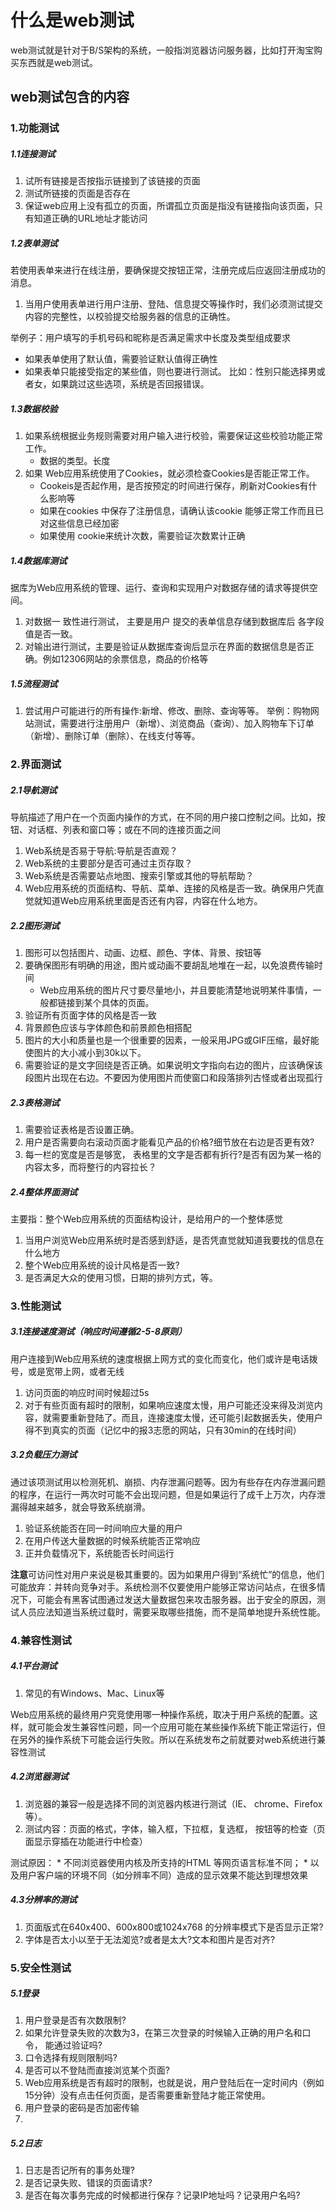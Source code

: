 # 什么是web测试
web测试就是针对于B/S架构的系统，一般指浏览器访问服务器，比如打开淘宝购买东西就是web测试。

## web测试包含的内容
### 1.功能测试
##### 1.1连接测试
1. 试所有链接是否按指示链接到了该链接的页面
2. 测试所链接的页面是否存在
3. 保证web应用上没有孤立的页面，所谓孤立页面是指没有链接指向该页面，只有知道正确的URL地址才能访问

##### 1.2表单测试
若使用表单来进行在线注册，要确保提交按钮正常，注册完成后应返回注册成功的消息。
1. 当用户使用表单进行用户注册、登陆、信息提交等操作时，我们必须测试提交内容的完整性，以校验提交给服务器的信息的正确性。

举例子：用户填写的手机号码和昵称是否满足需求中长度及类型组成要求
* 如果表单使用了默认值，需要验证默认值得正确性
* 如果表单只能接受指定的某些值，则也要进行测试。
   比如：性别只能选择男或者女，如果跳过这些选项，系统是否回报错误。

##### 1.3数据校验
1. 如果系统根据业务规则需要对用户输入进行校验，需要保证这些校验功能正常工作。
     * 数据的类型。长度
2. 如果 Web应用系统使用了Cookies，就必须检查Cookies是否能正常工作。
   * Cookeis是否起作用，是否按预定的时间进行保存，刷新对Cookies有什么影响等
   * 如果在cookies 中保存了注册信息，请确认该cookie 能够正常工作而且已对这些信息已经加密
   * 如果使用 cookie来统计次数，需要验证次数累计正确
##### 1.4数据库测试
据库为Web应用系统的管理、运行、查询和实现用户对数据存储的请求等提供空间。
1. 对数据一 致性进行测试， 主要是用户 提交的表单信息存储到数据库后 各字段值是否一致。
2. 对输出进行测试，主要是验证从数据库查询后显示在界面的数据信息是否正确。例如12306网站的余票信息，商品的价格等

##### 1.5流程测试
1. 尝试用户可能进行的所有操作:新增、修改、删除、查询等等。
  举例：购物网站测试，需要进行注册用户（新增）、浏览商品（查询）、加入购物车下订单（新增）、删除订单（删除）、在线支付等等。

### 2.界面测试
##### 2.1导航测试
导航描述了用户在一个页面内操作的方式，在不同的用户接口控制之间。比如，按钮、对话框、列表和窗口等；或在不同的连接页面之间
1.  Web系统是否易于导航:导航是否直观？
2.  Web系统的主要部分是否可通过主页存取？
3.  Web系统是否需要站点地图、搜索引擎或其他的导航帮助？
4.  Web应用系统的页面结构、导航、菜单、连接的风格是否一致。确保用户凭直觉就知道Web应用系统里面是否还有内容，内容在什么地方。
##### 2.2图形测试
1. 图形可以包括图片、动画、边框、颜色、字体、背景、按钮等
2. 要确保图形有明确的用途，图片或动画不要胡乱地堆在一起，以免浪费传输时间
   * Web应用系统的图片尺寸要尽量地小，并且要能清楚地说明某件事情，一般都链接到某个具体的页面。
 3. 验证所有页面字体的风格是否一致
 4. 背景颜色应该与字体颜色和前景颜色相搭配
 5. 图片的大小和质量也是一个很重要的因素，一般采用JPG或GIF压缩，最好能使图片的大小减小到30k以下。
 6. 需要验证的是文字回绕是否正确。如果说明文字指向右边的图片，应该确保该段图片出现在右边。不要因为使用图片而使窗口和段落排列古怪或者出现孤行
##### 2.3表格测试
1. 需要验证表格是否设置正确。
2. 用户是否需要向右滚动页面才能看见产品的价格?细节放在右边是否更有效?
3. 每一栏的宽度是否是够宽， 表格里的文字是否都有折行?是否有因为某一格的内容太多，而将整行的内容拉长？
##### 2.4整体界面测试
主要指：整个Web应用系统的页面结构设计，是给用户的一个整体感觉
1. 当用户浏览Web应用系统时是否感到舒适，是否凭直觉就知道我要找的信息在什么地方
2. 整个Web应用系统的设计风格是否一致?
3. 是否满足大众的使用习惯，日期的排列方式，等。

### 3.性能测试
##### 3.1连接速度测试（响应时间遵循2-5-8原则）
用户连接到Web应用系统的速度根据上网方式的变化而变化，他们或许是电话拨号，或是宽带上网，或者无线
1. 访问页面的响应时间时候超过5s
2. 对于有些页面有超时的限制，如果响应速度太慢，用户可能还没来得及浏览内容，就需要重新登陆了。而且，连接速度太慢，还可能引起数据丢失，使用户得不到真实的页面（记忆中的报3志愿的网站，只有30min的在线时间）

##### 3.2负载压力测试
通过该项测试用以检测死机、崩损、内存泄漏问题等。因为有些存在内存泄漏问题的程序，在运行一两次时可能不会出现问题，但是如果运行了成千上万次，内存泄漏得越来越多，就会导致系统崩滑。
1. 验证系统能否在同一时间响应大量的用户
2. 在用户传送大量数据的时候系统能否正常响应
3. 正并负载情况下，系统能否长时间运行

**注意**可访问性对用户来说是极其重要的。因为如果用户得到“系统忙”的信息，他们可能放弃：并转向竞争对手。系统检测不仅要使用户能够正常访问站点，在很多情况下，可能会有黑客试图通过发送大量数据包来攻击服务器。出于安全的原因，测试人员应法知道当系统过载时，需要采取哪些措施，而不是简单地提升系统性能。

### 4.兼容性测试
##### 4.1平台测试
1. 常见的有Windows、Mac、Linux等

Web应用系统的最终用户究竞使用哪一种操作系统，取决于用户系统的配置。这样，就可能会发生兼容性问题，同一个应用可能在某些操作系统下能正常运行，但在另外的操作系统下可能会运行失败。所以在系统发布之前就要对web系统进行兼容性测试
##### 4.2浏览器测试
1. 浏览器的兼容一般是选择不同的浏览器内核进行测试（IE、 chrome、Firefox等）。
2. 测试内容：页面的格式，字体，输入框，下拉框，复选框， 按钮等的检查（页面显示穿插在功能进行中检查）

测试原因：
    *  不同浏览器使用内核及所支持的HTML 等网页语言标准不同；
    *    以及用户客户端的环境不同（如分辨率不同）造成的显示效果不能达到理想效果

##### 4.3分辨率的测试
1. 页面版式在640x400、600x800或1024x768 的分辨率模式下是否显示正常?
2. 字体是否太小以至于无法洳览?或者是太大?文本和图片是否对齐?
### 5.安全性测试
##### 5.1登录
1. 用户登录是否有次数限制?
2. 如果允许登录失败的次数为3，在第三次登录的时候输入正确的用户名和口令， 能通过验证吗?
3. 口令选择有规则限制吗?
4. 是否可以不登陆而直接浏览某个页面?
5. Web应用系统是否有超时的限制，也就是说，用户登陆后在一定时间内（例如15分钟）没有点击任何页面，是否需要重新登陆才能正常使用。
6. 用户登录的密码是否加密传输
7. 
##### 5.2日志
1. 日志是否记所有的事务处理?
2. 是否记录失败、错误的页面请求?
3. 是否在每次事务完成的时候都进行保存？记录IP地址吗？记录用户名吗?